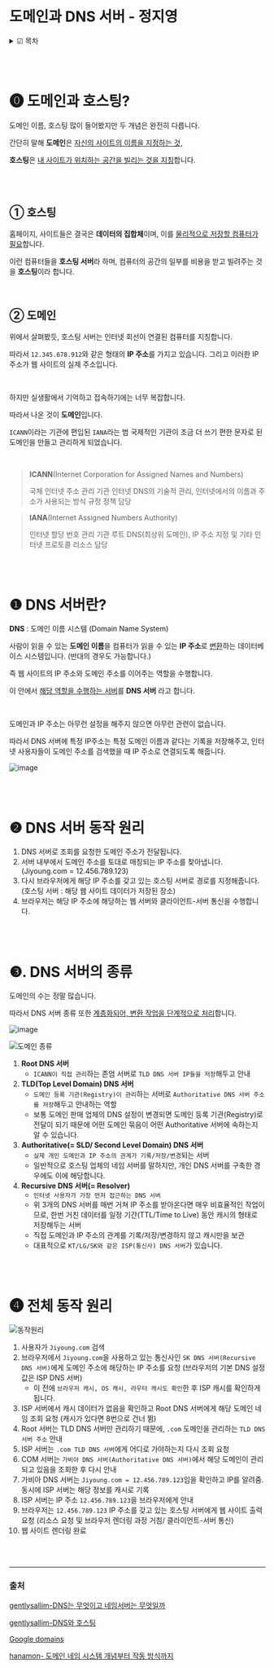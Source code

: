 # 도메인과 DNS 서버 - 정지영

<details>
<summary>☑ 목차</summary>

0. [도메인과 호스팅?](#⓿-도메인과-호스팅)
   1. [호스팅](#①-호스팅)
   2. [도메인](#②-도메인)
1. [DNS 서버란?](#❶-dns-서버란)
2. [DNS 서버 동작 원리](#❷-dns-서버-동작-원리)
3. [DNS 서버의 종류](#❸-dns-서버의-종류)
4. [전체 동작 원리](#❹-전체-동작-원리)

- [출처](#출처)

</details>

<br><br>

# ⓿ 도메인과 호스팅?

도메인 이름, 호스팅 많이 들어봤지만 두 개념은 완전히 다릅니다.

간단히 말해 **도메인**은 <u>자신의 사이트의 이름을 지정하는 것,</u>

**호스팅**은 <u>내 사이트가 위치하는 공간을 빌리는 것을 지칭</u>합니다.

<br><br>

## ① 호스팅

홈페이지, 사이트들은 결국은 **데이터의 집합체**이며, 이를 <u>물리적으로 저장할 컴퓨터가 필요</u>합니다.

이런 컴퓨터들을 **호스팅 서버**라 하며, 컴퓨터의 공간의 일부를 비용을 받고 빌려주는 것을 **호스팅**이라 합니다.

<br>

## ② 도메인

위에서 살펴봤듯, 호스팅 서버는 인터넷 회선이 연결된 컴퓨터를 지칭합니다.

따라서 `12.345.678.912`와 같은 형태의 **IP 주소**를 가지고 있습니다. 그리고 이러한 IP 주소가 웹 사이트의 실제 주소입니다.

<br>

하지만 실생활에서 기억하고 접속하기에는 너무 복잡합니다.

따라서 나온 것이 **도메인**입니다.

`ICANN`이라는 기관에 편입된 `IANA`라는 범 국제적인 기관이 조금 더 쓰기 편한 문자로 된 도메인을 만들고 관리하게 되었습니다.

<br>

> **ICANN**(Internet Corporation for Assigned Names and Numbers)
>
> 국체 인터넷 주소 관리 기관
> 인터넷 DNS의 기술적 관리, 인터넷에서의 이름과 주소가 사용되는 방식 규정 정책 담당

> **IANA**(Internet Assigned Numbers Authority)
>
> 인터넷 할당 번호 관리 기관
> 루트 DNS(최상위 도메인), IP 주소 지정 및 기타 인터넷 프로토콜 리소스 담당

<br><br>

# ❶ DNS 서버란?

**DNS** : 도메인 이름 시스템 (Domain Name System)

사람이 읽을 수 있는 **도메인 이름**을 컴퓨터가 읽을 수 있는 **IP 주소**로 <u>변환</u>하는 데이터베이스 시스템입니다. (반대의 경우도 가능합니다.)

즉 웹 사이트의 IP 주소와 도메인 주소를 이어주는 역할을 수행합니다.

이 안에서 <u>해당 역할을 수행하는 서버</u>를 **DNS 서버** 라고 합니다.

<br>

도메인과 IP 주소는 아무런 설정을 해주지 않으면 아무런 관련이 없습니다.

따라서 DNS 서버에 특정 IP주소는 특정 도메인 이름과 같다는 기록을 저장해주고, 인터넷 사용자들이 도메인 주소를 검색했을 때 IP 주소로 연결되도록 해줍니다.

![image](https://user-images.githubusercontent.com/72294509/167993120-24854813-6130-4b24-ba64-b049a1477492.png)

<br><br>

# ❷ DNS 서버 동작 원리

1. DNS 서버로 조회를 요청한 도메인 주소가 전달됩니다.
2. 서버 내부에서 도메인 주소를 토대로 매칭되는 IP 주소를 찾아냅니다.
   (Jiyoung.com = 12.456.789.123)
3. 다시 브라우저에게 해당 IP 주소를 갖고 있는 호스팅 서버로 경로를 지정해줍니다.
   (호스팅 서버 : 해당 웹 사이트 데이터가 저장된 장소)
4. 브라우저는 해당 IP 주소에 해당하는 웹 서버와 클라이언트-서버 통신을 수행합니다.

<br><br>

# ❸. DNS 서버의 종류

도메인의 수는 정말 많습니다.

따라서 DNS 서버 종류 또한 <u>계층화되어, 변환 작업을 단계적으로 처리</u>합니다.

![image](https://user-images.githubusercontent.com/72294509/168209327-a3ee9788-87df-497d-be86-c9880a652dc5.png)

![도메인 종류](https://i0.wp.com/hanamon.kr/wp-content/uploads/2022/04/DNS-%E1%84%83%E1%85%A9%E1%86%BC%E1%84%8C%E1%85%A1%E1%86%A8%E1%84%80%E1%85%AA%E1%84%8C%E1%85%A5%E1%86%BC.png?resize=2048%2C920&ssl=1)

1. **Root DNS 서버**
   - `ICANN이 직접 관리`하는 존엄 서버로 `TLD DNS 서버 IP들을 저장`해두고 안내
2. **TLD(Top Level Domain) DNS 서버**
   - `도메인 등록 기관(Registry)이 관리`하는 서버로 `Authoritative DNS 서버 주소를 저장`해두고 안내하는 역할
   - 보통 도메인 판매 업체의 DNS 설정이 변경되면 도메인 등록 기관(Registry)로 전달이 되기 때문에 어떤 도메인 묶음이 어떤 Authoritative 서버에 속하는지 알 수 있습니다.
3. **Authoritative(= SLD/ Second Level Domain) DNS 서버**
   - `실제 개인 도메인과 IP 주소의 관계가 기록/저장/변경`되는 서버
   - 일반적으로 호스팅 업체의 네임 서버를 말하지만, 개인 DNS 서버를 구축한 경우에도 이에 해당합니다.
4. **Recursive DNS 서버(= Resolver)**
   - `인터넷 사용자가 가장 먼저 접근하는 DNS 서버`
   - 위 3개의 DNS 서버를 매번 거쳐 IP 주소를 받아온다면 매우 비효율적인 작업이므로, 한번 거친 데이터를 일정 기간(TTL/Time to Live) 동안 캐시의 형태로 저장해두는 서버
   - 직접 도메인과 IP 주소의 관계를 기록/저장/변경하지 않고 캐시만을 보관
   - 대표적으로 `KT/LG/SK와 같은 ISP(통신사) DNS 서버`가 있습니다.

<br><br>

# ❹ 전체 동작 원리

![동작원리](https://gentlysallim.com/wp-content/uploads/2021/03/210111_03_2.jpg)

1. 사용자가 `Jiyoung.com` 검색
2. 브라우저에서 `Jiyoung.com`을 사용하고 있는 통신사인 `SK DNS 서버(Recursive DNS 서버)`에게 도메인 주소에 해당하는 IP 주소를 요청 (브라우저의 기본 DNS 설정값은 ISP DNS 서버)
   - 이 전에 `브라우저 캐시, OS 캐시, 라우터 캐시도 확인`한 후 ISP 캐시를 확인하게 됩니다.
3. ISP 서버에서 캐시 데이터가 없음을 확인하고 Root DNS 서버에게 해당 도메인 네임 조회 요청 (캐시가 있다면 8번으로 건너 뜀)
4. Root 서버는 TLD DNS 서버만 관리하기 때문에, `.com` 도메인을 관리하는 `TLD DNS 서버 주소` 안내
5. ISP 서버는 `.com TLD DNS 서버`에게 어디로 가야하는지 다시 조회 요청
6. COM 서버는 `가비아 DNS 서버(Authoritative DNS 서버)`에서 해당 도메인이 관리되고 있음을 조회한 후 다시 안내
7. 가비아 DNS 서버는 `Jiyoung.com = 12.456.789.123`임을 확인하고 IP를 알려줌. 동시에 ISP 서버는 해당 정보를 캐시로 기록
8. ISP 서버는 IP 주소 `12.456.789.123`을 브라우저에게 안내
9. 브라우저는 `12.456.789.123` IP 주소를 갖고 있는 호스팅 서버에게 웹 사이트 출력 요청 (리소스 요청 및 브라우저 렌더링 과정 거침/ 클라이언트-서버 통신)
10. 웹 사이트 렌더링 완료

<br><br>

---

### 출처

[gentlysallim-DNS는 무엇이고 네임서버는 무엇일까](https://gentlysallim.com/dns%EB%9E%80-%EB%AD%90%EA%B3%A0-%EB%84%A4%EC%9E%84%EC%84%9C%EB%B2%84%EB%9E%80-%EB%AD%94%EC%A7%80-%EA%B0%9C%EB%85%90%EC%A0%95%EB%A6%AC/)

[gentlysallim-DNS와 호스팅](https://gentlysallim.com/%eb%8f%84%eb%a9%94%ec%9d%b8-%ed%98%b8%ec%8a%a4%ed%8c%85-%eb%ad%90%ea%b0%80-%eb%8b%a4%eb%a6%84-%ea%b0%9c%eb%85%90-%ec%a0%95%ec%9d%98-%ec%95%8c%ec%95%84%eb%b3%b4%ea%b8%b0/)

[Google domains](https://support.google.com/domains/answer/4544245?hl=ko)

[hanamon- 도메인 네임 시스템 개념부터 작동 방식까지](https://hanamon.kr/dns%eb%9e%80-%eb%8f%84%eb%a9%94%ec%9d%b8-%eb%84%a4%ec%9e%84-%ec%8b%9c%ec%8a%a4%ed%85%9c-%ea%b0%9c%eb%85%90%eb%b6%80%ed%84%b0-%ec%9e%91%eb%8f%99-%eb%b0%a9%ec%8b%9d%ea%b9%8c%ec%a7%80/)
